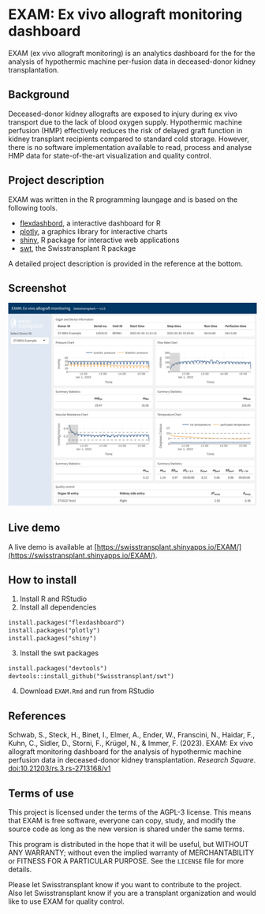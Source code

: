 # EXAM: Ex vivo allograft monitoring dashboard

EXAM (ex vivo allograft monitoring) is an analytics dashboard for the for the analysis of hypothermic machine per-fusion data in deceased-donor kidney transplantation.

## Background
Deceased-donor kidney allografts are exposed to injury during ex vivo transport due to the lack of blood oxygen supply. Hypothermic machine perfusion (HMP) effectively reduces the risk of delayed graft function in kidney transplant recipients compared to standard cold storage. However, there is no software implementation available to read, process and analyse HMP data for state-of-the-art visualization and quality control.

## Project description
EXAM was written in the R programming laungage and is based on the following tools.
* [flexdashbord](https://pkgs.rstudio.com/flexdashboard/), a interactive dashboard for R
* [plotly](https://plotly.com/graphing-libraries/), a graphics library for interactive charts
* [shiny](https://shiny.posit.co/), R package for interactive web applications
* [swt](https://github.com/Swisstransplant/swt), the Swisstransplant R package

A detailed project description is provided in the reference at the bottom.

## Screenshot
![Screenshot of the EXAM dashboard.](images/screenshot.png)

## Live demo
A live demo is available at [https://swisstransplant.shinyapps.io/EXAM/](https://swisstransplant.shinyapps.io/EXAM/).

## How to install 

1. Install R and RStudio
2. Install all dependencies
````
install.packages("flexdashboard")
install.packages("plotly")
install.packages("shiny")
````

3. Install the swt packages
```
install.packages("devtools")
devtools::install_github("Swisstransplant/swt")
```

4. Download `EXAM.Rmd` and run from RStudio

## References
Schwab, S., Steck, H., Binet, I., Elmer, A., Ender, W., Franscini, N., Haidar, F., Kuhn, C., Sidler, D., Storni, F., Krügel, N., & Immer, F. (2023). EXAM: Ex vivo allograft monitoring dashboard for the analysis of hypothermic machine perfusion data in deceased-donor kidney transplantation. *Research Square*. [doi:10.21203/rs.3.rs-2713168/v1](https://doi.org/10.21203/rs.3.rs-2713168/v1)

## Terms of use
This project is licensed under the terms of the AGPL-3 license. This means that EXAM is free software, everyone can copy, study, and modify the source code as long as the new version is shared under the same terms.

This program is distributed in the hope that it will be useful, but WITHOUT ANY WARRANTY; without even the implied warranty of MERCHANTABILITY or FITNESS FOR A PARTICULAR PURPOSE. See the `LICENSE` file for more details.

Please let Swisstransplant know if you want to contribute to the project. Also let Swisstransplant know if you are a transplant organization and would like to use EXAM for quality control.
